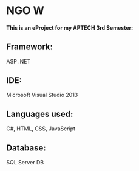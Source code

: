 # NGO W
#### This is an eProject for my APTECH 3rd Semester:
## Framework:
ASP .NET
## IDE:
Microsoft Visual Studio 2013
## Languages used:
C#, HTML, CSS, JavaScript
## Database:
SQL Server DB

